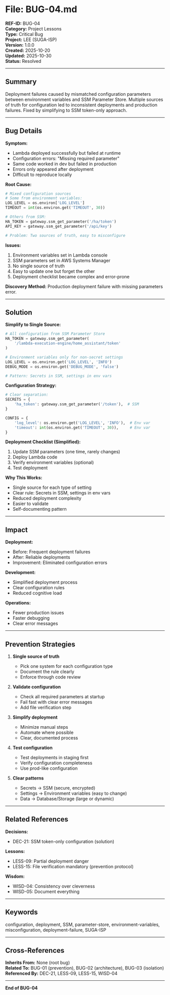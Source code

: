 # File: BUG-04.md

**REF-ID:** BUG-04  
**Category:** Project Lessons  
**Type:** Critical Bug  
**Project:** LEE (SUGA-ISP)  
**Version:** 1.0.0  
**Created:** 2025-10-20  
**Updated:** 2025-10-30  
**Status:** Resolved

---

## Summary

Deployment failures caused by mismatched configuration parameters between environment variables and SSM Parameter Store. Multiple sources of truth for configuration led to inconsistent deployments and production failures. Fixed by simplifying to SSM token-only approach.

---

## Bug Details

**Symptom:**
- Lambda deployed successfully but failed at runtime
- Configuration errors: "Missing required parameter"
- Same code worked in dev but failed in production
- Errors only appeared after deployment
- Difficult to reproduce locally

**Root Cause:**
```python
# Mixed configuration sources
# Some from environment variables:
LOG_LEVEL = os.environ['LOG_LEVEL']
TIMEOUT = int(os.environ.get('TIMEOUT', 30))

# Others from SSM:
HA_TOKEN = gateway.ssm_get_parameter('/ha/token')
API_KEY = gateway.ssm_get_parameter('/api/key')

# Problem: Two sources of truth, easy to misconfigure
```

**Issues:**
1. Environment variables set in Lambda console
2. SSM parameters set in AWS Systems Manager
3. No single source of truth
4. Easy to update one but forget the other
5. Deployment checklist became complex and error-prone

**Discovery Method:**
Production deployment failure with missing parameters error.

---

## Solution

**Simplify to Single Source:**

```python
# All configuration from SSM Parameter Store
HA_TOKEN = gateway.ssm_get_parameter(
    '/lambda-execution-engine/home_assistant/token'
)

# Environment variables only for non-secret settings
LOG_LEVEL = os.environ.get('LOG_LEVEL', 'INFO')
DEBUG_MODE = os.environ.get('DEBUG_MODE', 'false')

# Pattern: Secrets in SSM, settings in env vars
```

**Configuration Strategy:**
```python
# Clear separation:
SECRETS = {
    'ha_token': gateway.ssm_get_parameter('/token'),  # SSM
}

CONFIG = {
    'log_level': os.environ.get('LOG_LEVEL', 'INFO'),  # Env var
    'timeout': int(os.environ.get('TIMEOUT', 30)),     # Env var
}
```

**Deployment Checklist (Simplified):**
1. Update SSM parameters (one time, rarely changes)
2. Deploy Lambda code
3. Verify environment variables (optional)
4. Test deployment

**Why This Works:**
- Single source for each type of setting
- Clear rule: Secrets in SSM, settings in env vars
- Reduced deployment complexity
- Easier to validate
- Self-documenting pattern

---

## Impact

**Deployment:**
- Before: Frequent deployment failures
- After: Reliable deployments
- Improvement: Eliminated configuration errors

**Development:**
- Simplified deployment process
- Clear configuration rules
- Reduced cognitive load

**Operations:**
- Fewer production issues
- Faster debugging
- Clear error messages

---

## Prevention Strategies

1. **Single source of truth**
   - Pick one system for each configuration type
   - Document the rule clearly
   - Enforce through code review

2. **Validate configuration**
   - Check all required parameters at startup
   - Fail fast with clear error messages
   - Add file verification step

3. **Simplify deployment**
   - Minimize manual steps
   - Automate where possible
   - Clear, documented process

4. **Test configuration**
   - Test deployments in staging first
   - Verify configuration completeness
   - Use prod-like configuration

5. **Clear patterns**
   - Secrets → SSM (secure, encrypted)
   - Settings → Environment variables (easy to change)
   - Data → Database/Storage (large or dynamic)

---

## Related References

**Decisions:**
- DEC-21: SSM token-only configuration (solution)

**Lessons:**
- LESS-09: Partial deployment danger
- LESS-15: File verification mandatory (prevention protocol)

**Wisdom:**
- WISD-04: Consistency over cleverness
- WISD-05: Document everything

---

## Keywords

configuration, deployment, SSM, parameter-store, environment-variables, misconfiguration, deployment-failure, SUGA-ISP

---

## Cross-References

**Inherits From:** None (root bug)  
**Related To:** BUG-01 (prevention), BUG-02 (architecture), BUG-03 (isolation)  
**Referenced By:** DEC-21, LESS-09, LESS-15, WISD-04

---

**End of BUG-04**
